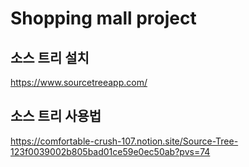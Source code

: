 # Shopping mall project


## 소스 트리 설치

https://www.sourcetreeapp.com/

## 소스 트리 사용법

https://comfortable-crush-107.notion.site/Source-Tree-123f0039002b805bad01ce59e0ec50ab?pvs=74
